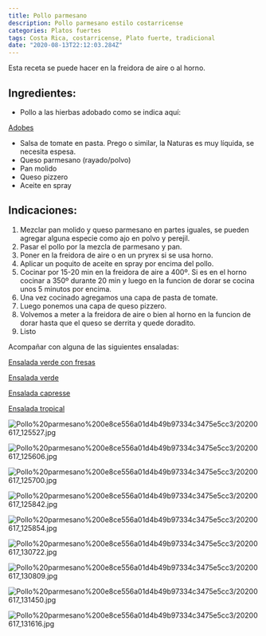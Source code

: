 ```yaml
---
title: Pollo parmesano
description: Pollo parmesano estilo costarricense
categories: Platos fuertes
tags: Costa Rica, costarricense, Plato fuerte, tradicional
date: "2020-08-13T22:12:03.284Z"
---
```


Esta receta se puede hacer en la freidora de aire o al horno.

## Ingredientes:

- Pollo a las hierbas adobado como se indica aquí:

[Adobes ](https://www.notion.so/Adobes-4c61df92a4b64357801ad1f68a71e99f)

- Salsa de tomate en pasta. Prego o similar, la Naturas es muy líquida, se necesita espesa.
- Queso parmesano (rayado/polvo)
- Pan molido
- Queso pizzero
- Aceite en spray

## Indicaciones:

1. Mezclar pan molido y queso parmesano en partes iguales, se pueden agregar alguna especie como ajo en polvo y perejil.
2. Pasar el pollo por la mezcla de parmesano y pan.
3. Poner en la freidora de aire o en un pryrex si se usa horno.
4.  Aplicar un poquito de aceite en spray por encima del pollo.
5. Cocinar por 15-20 min en la freidora de aire a 400º. Si es en el horno cocinar a 350º durante 20 min y luego en la funcion de dorar se cocina unos 5 minutos por encima.
6. Una vez cocinado agregamos una capa de pasta de tomate.
7. Luego ponemos una capa de queso pizzero.
8. Volvemos a meter a la freidora de aire o bien al horno en la funcion de dorar hasta que el queso se derrita y quede doradito.
9. Listo

Acompañar con alguna de las siguientes ensaladas:

[Ensalada verde con fresas](https://www.notion.so/Ensalada-verde-con-fresas-7494cc059bc64450a5d1f84075fbbc24)

[Ensalada verde](https://www.notion.so/Ensalada-verde-b74d28ddcd2544aca595a8a00c068ee4)

[Ensalada capresse](https://www.notion.so/Ensalada-capresse-070946ddd59e46e3b7a5d7e86285b351)

[Ensalada tropical](https://www.notion.so/Ensalada-tropical-383a610c27fc4bd99907ea32792b9a10)

![Pollo%20parmesano%200e8ce556a01d4b49b97334c3475e5cc3/20200617_125527.jpg](Pollo%20parmesano%200e8ce556a01d4b49b97334c3475e5cc3/20200617_125527.jpg)

![Pollo%20parmesano%200e8ce556a01d4b49b97334c3475e5cc3/20200617_125606.jpg](Pollo%20parmesano%200e8ce556a01d4b49b97334c3475e5cc3/20200617_125606.jpg)

![Pollo%20parmesano%200e8ce556a01d4b49b97334c3475e5cc3/20200617_125700.jpg](Pollo%20parmesano%200e8ce556a01d4b49b97334c3475e5cc3/20200617_125700.jpg)

![Pollo%20parmesano%200e8ce556a01d4b49b97334c3475e5cc3/20200617_125842.jpg](Pollo%20parmesano%200e8ce556a01d4b49b97334c3475e5cc3/20200617_125842.jpg)

![Pollo%20parmesano%200e8ce556a01d4b49b97334c3475e5cc3/20200617_125854.jpg](Pollo%20parmesano%200e8ce556a01d4b49b97334c3475e5cc3/20200617_125854.jpg)

![Pollo%20parmesano%200e8ce556a01d4b49b97334c3475e5cc3/20200617_130722.jpg](Pollo%20parmesano%200e8ce556a01d4b49b97334c3475e5cc3/20200617_130722.jpg)

![Pollo%20parmesano%200e8ce556a01d4b49b97334c3475e5cc3/20200617_130809.jpg](Pollo%20parmesano%200e8ce556a01d4b49b97334c3475e5cc3/20200617_130809.jpg)

![Pollo%20parmesano%200e8ce556a01d4b49b97334c3475e5cc3/20200617_131450.jpg](Pollo%20parmesano%200e8ce556a01d4b49b97334c3475e5cc3/20200617_131450.jpg)

![Pollo%20parmesano%200e8ce556a01d4b49b97334c3475e5cc3/20200617_131616.jpg](Pollo%20parmesano%200e8ce556a01d4b49b97334c3475e5cc3/20200617_131616.jpg)